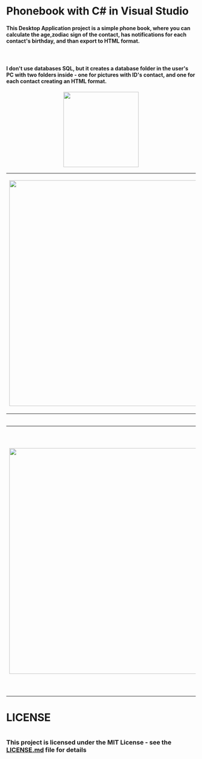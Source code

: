 # Phonebook with C# in Visual Studio 
<h4> This Desktop Application project is a simple phone book, where you can calculate the age,zodiac sign of the contact, has notifications for each contact's birthday, and than export to HTML format. 
<h4/>
  <br/>
<h4> 
I don't use databases SQL, but it creates a database folder in the user's PC with two folders inside - one for pictures with ID's contact, and one for each contact creating an HTML format.
<h4/>  
  
 <p align="center">
  <img src="https://user-images.githubusercontent.com/52591976/79785636-75777800-8344-11ea-87d3-cae470ebba31.png"width =200/>
</p>
<table>
  <tr>
    <td>
      <p align="center">
  <img src="https://user-images.githubusercontent.com/52591976/84505011-44208600-acbd-11ea-997d-fb0c5eb59a5b.jpg"width =600/>
</p>
    </td>
    <td>
      <p align="center">
  <img src="https://user-images.githubusercontent.com/52591976/84771085-15662080-afd9-11ea-9a43-c94cb6adc7ee.png"width =600/>
</p>
    </td>
    
   <td>
   <p align="center">
  <img src="https://user-images.githubusercontent.com/52591976/84771132-27e05a00-afd9-11ea-820d-21a344f61906.png"width =600/>
</p>
  <td/>
  
  </tr>
    <table/>
    <table>
  <tr>
  <td>
  <p align="center">
  <img src="https://user-images.githubusercontent.com/52591976/84770973-e18afb00-afd8-11ea-90e8-b2c369077114.png"width =600/>
</p>
  <td/>
  <td>
  <p align="center">
  <img src="https://user-images.githubusercontent.com/52591976/84771169-37f83980-afd9-11ea-8a24-e6d01d0dfb05.png"width =680/>
</p>
  <td/>
    
<tr/>
<table/>
<div>
<h1> LICENSE <h1/>

<h3> This project is licensed under the MIT License - see the <a href="https://github.com/BlueButterflies/Phonebook/blob/master/LICENSE">LICENSE.md<a/> file for details <h3/>
<div/>
